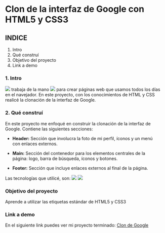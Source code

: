 # Clon de la interfaz de Google con HTML5 y CSS3

## INDICE
1. Intro
2. Qué construí
3. Objetivo del proyecto
4. Link a demo

### 1. Intro
<img src="https://img.shields.io/badge/HTML5-E34F26?style=for-the-badge&logo=html5&logoColor=white" /> trabaja de la mano <img src="https://img.shields.io/badge/CSS3-1572B6?style=for-the-badge&logo=css3&logoColor=white" /> para crear páginas web que usamos todos los días en el navejador. En este proyecto, con los conocimientos de HTML y CSS realicé la clonación de la interfaz de Google.

### 2. Qué construí
En este proyecto me enfoqué en construir  la clonación de la interfaz de Google.
Contiene las siguientes secciones:

- **Header:** Sección que involucra la foto de mi perfil, íconos y un menú con enlaces externos.

- **Main:** Sección del contenedor para los elementos centrales de la página: logo, barra de búsqueda, íconos y botones.

- **Footer:** Sección que incluye enlaces externos al final de la página.

Las tecnologías que utilicé, son:
<img src="https://img.shields.io/badge/HTML5-E34F26?style=for-the-badge&logo=html5&logoColor=white" />
<img src="https://img.shields.io/badge/CSS3-1572B6?style=for-the-badge&logo=css3&logoColor=white" />

### Objetivo del proyecto
Aprende a utilizar las etiquetas estándar de HTML5 y CSS3

### Link a demo
En el siguiente link puedes ver mi proyecto terminado: [Clon de Google](#)

